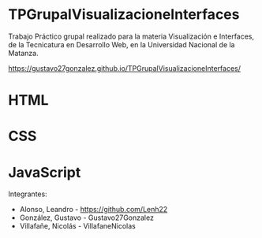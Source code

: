 # TPGrupalVisualizacioneInterfaces
Trabajo Práctico grupal realizado para la materia Visualización e Interfaces, de la Tecnicatura en Desarrollo Web, en la Universidad Nacional de la Matanza. 

https://gustavo27gonzalez.github.io/TPGrupalVisualizacioneInterfaces/ 
# HTML
# CSS
# JavaScript
Integrantes: 
- Alonso, Leandro - https://github.com/Lenh22
- González, Gustavo - Gustavo27Gonzalez
- Villafañe, Nicolás - VillafaneNicolas
